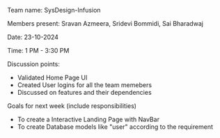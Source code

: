 Team name: SysDesign-Infusion

Members present: Sravan Azmeera, Sridevi Bommidi, Sai Bharadwaj

Date: 23-10-2024

Time: 1 PM - 3:30 PM

Discussion points: 

* Validated Home Page UI
* Created User logins for all the team memebers
* Discussed on features and their dependencies

Goals for next week (include responsibilities)

* To create a Interactive Landing Page with NavBar
* To create Database models like "user" according to the requirement

